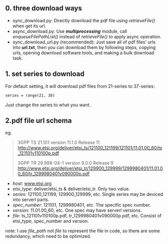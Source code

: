 ## 0. three download ways
 - sync_download.py:
Directly download the pdf file using *retrieveFile()* when get its url.
 - async_download.py:
Use ***multiprocessing*** module, call *enqueueFilePathList()* instead of *retrieveFile()* to apply async operation.
 - sync_download_url.py (recommended):
Just save all of pdf files' urls into **url.txt**, then you can download them by following steps, copying urls, opening download software tools, and making a bulk download task.

## 1. set series to download
For default setting, it will download pdf files from 21-series to 37-series:
```
series = range(21, 38)
```
Just change the series to what you want.

## 2.pdf file url schema
eg.
> 3GPP TS 21.101 version 11.1.0 Release 11
> http://www.etsi.org/deliver/etsi_ts/121100_121199/121101/11.01.00_60/ts_121101v110100p.pdf
> 
> 3GPP TR 29.998-04-1 version 9.0.0 Release 9
> http://www.etsi.org/deliver/etsi_tr/129900_129999/1299980401/11.01.00_60/tr_1299980401v090000p.pdf

 - *host*: www.etsi.org
 - *etsi_type*: deliver/etsi_ts & deliver/etsi_tr. Only two value.
 - *series*: 121100_121199, 129900_129999, etc. Single series may be deviced into serverl parts.
 - *spec_number*: 121101, 1299980401, etc. The specific spec number.
 - *version*: 11.01.00_60, etc. One spec may have serverl versions.
 - *file*: ts_121101v110100p.pdf, tr_1299980401v090000p.pdf, etc. Consist of etsi_type, spec_number and version.

note: I use *file_path* not *file* to represent the file in code, so there are some redundancy, which need to be optimized.
